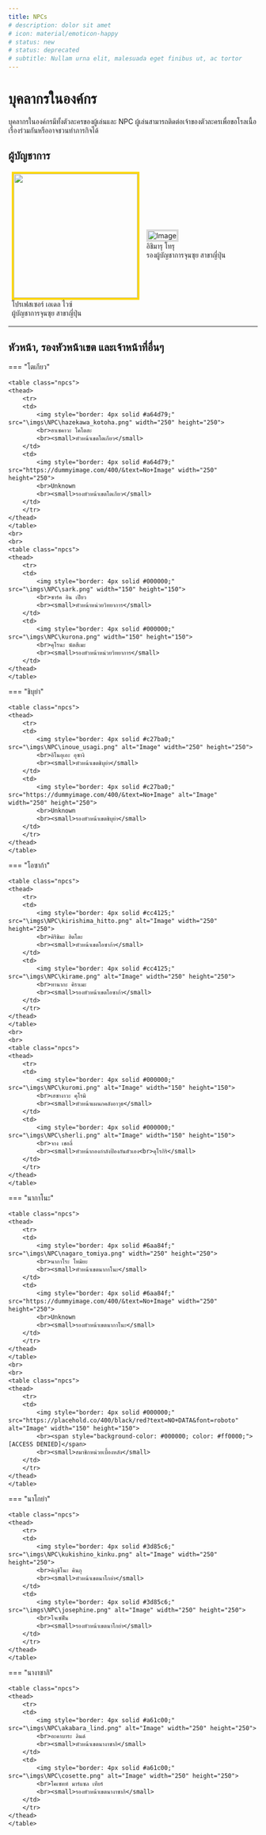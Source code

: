 ```yaml
---
title: NPCs
# description: dolor sit amet
# icon: material/emoticon-happy
# status: new
# status: deprecated
# subtitle: Nullam urna elit, malesuada eget finibus ut, ac tortor
---
```


# บุคลากรในองค์กร

<p>บุคลากรในองค์กรมีทั้งตัวละครของผู้เล่นและ NPC ผู้เล่นสามารถติดต่อเจ้าของตัวละครเพื่อขอโรลเนื้อเรื่องร่วมกันหรืออาจชวนทำภารกิจได้</p>

## ผู้บัญชาการ

<table class="npcs">
  <thead>
    <tr>
      <td>
        <img style="border: 4px solid #ffd700;" src="https://dummyimage.com/400/&text=No+Image" width="250" height="250">
        <br>โปรเฟสเซอร์ เอเดล ไวซ์
        <br>ผู้บัญชาการจุนซุย สาขาญี่ปุ่น
      </td>
      <td>
        <img style="border: 4px solid #d9d9d9;" src="https://dummyimage.com/400/&text=No+Image" alt="Image" width="250" height="250">
        <br>อิชิมารุ โทรุ
        <br>รองผู้บัญชาการจุนซุย สาขาญี่ปุ่น
      </td>
    </tr>
  </thead>
</table>

---

## หัวหน้า, รองหัวหน้าเขต และเจ้าหน้าที่อื่นๆ

=== "โตเกียว"

    <table class="npcs">
    <thead>
        <tr>
        <td>
            <img style="border: 4px solid #a64d79;" src="\imgs\NPC\hazekawa_kotoha.png" width="250" height="250">
            <br>ฮาเซคาวะ โคโตฮะ
            <br><small>หัวหน้าเขตโตเกียว</small>
        </td>
        <td>
            <img style="border: 4px solid #a64d79;" src="https://dummyimage.com/400/&text=No+Image" width="250" height="250">
            <br>Unknown
            <br><small>รองหัวหน้าเขตโตเกียว</small>
        </td>
        </tr>
    </thead>
    </table>
    <br>
    <br>
    <table class="npcs">
    <thead>
        <tr>
        <td>
            <img style="border: 4px solid #000000;" src="\imgs\NPC\sark.png" width="150" height="150">
            <br>ซาร์ค อิน เปียว
            <br><small>หัวหน้าหน่วยวิทยาการ</small>
        </td>
        <td>
            <img style="border: 4px solid #000000;" src="\imgs\NPC\kurona.png" width="150" height="150">
            <br>คุโรนะ นัตสึเมะ
            <br><small>รองหัวหน้าหน่วยวิทยาการ</small>
        </td>
    </thead>
    </table>

=== "ชิบุย่า"

    <table class="npcs">
    <thead>
        <tr>
        <td>
            <img style="border: 4px solid #c27ba0;" src="\imgs\NPC\inoue_usagi.png" alt="Image" width="250" height="250">
            <br>อิโนอุเอะ อุซางิ
            <br><small>หัวหน้าเขตชิบุย่า</small>
        </td>
        <td>
            <img style="border: 4px solid #c27ba0;" src="https://dummyimage.com/400/&text=No+Image" alt="Image" width="250" height="250">
            <br>Unknown
            <br><small>รองหัวหน้าเขตชิบุย่า</small>
        </td>
        </tr>
    </thead>
    </table>

=== "โอซาก้า"

    <table class="npcs">
    <thead>
        <tr>
        <td>
            <img style="border: 4px solid #cc4125;" src="\imgs\NPC\kirishima_hitto.png" alt="Image" width="250" height="250">
            <br>คิริชิมะ ฮิตโตะ
            <br><small>หัวหน้าเขตโอซาก้า</small>
        </td>
        <td>
            <img style="border: 4px solid #cc4125;" src="\imgs\NPC\kirame.png" alt="Image" width="250" height="250">
            <br>ทานากะ คิราเมะ
            <br><small>รองหัวหน้าเขตโอซาก้า</small>
        </td>
        </tr>
    </thead>
    </table>
    <br>
    <br>
    <table class="npcs">
    <thead>
        <tr>
        <td>
            <img style="border: 4px solid #000000;" src="\imgs\NPC\kuromi.png" alt="Image" width="150" height="150">
            <br>เฮซางาวะ คุโรมิ
            <br><small>หัวหน้าแผนกคลังอาวุธ</small>
        </td>
        <td>
            <img style="border: 4px solid #000000;" src="\imgs\NPC\sherli.png" alt="Image" width="150" height="150">
            <br>จาง เชอลี่
            <br><small>หัวหน้ากองกำลังป้องกันตัวเอง<br>คุโรกิริ</small>
        </td>
        </tr>
    </thead>
    </table>

=== "นากาโนะ"

    <table class="npcs">
    <thead>
        <tr>
        <td>
            <img style="border: 4px solid #6aa84f;" src="\imgs\NPC\nagaro_tomiya.png" width="250" height="250">
            <br>นากาโระ โทมิยะ
            <br><small>หัวหน้าเขตนากาโนะ</small>
        </td>
        <td>
            <img style="border: 4px solid #6aa84f;" src="https://dummyimage.com/400/&text=No+Image" width="250" height="250">
            <br>Unknown
            <br><small>รองหัวหน้าเขตนากาโนะ</small>
        </td>
        </tr>
    </thead>
    </table>
    <br>
    <br>
    <table class="npcs">
    <thead>
        <tr>
        <td>
            <img style="border: 4px solid #000000;" src="https://placehold.co/400/black/red?text=NO+DATA&font=roboto" alt="Image" width="150" height="150">
            <br><span style="background-color: #000000; color: #ff0000;">[ACCESS DENIED]</span>
            <br><small>สมาชิกหน่วยเบื้องหลัง</small>
        </td>
        </tr>
    </thead>
    </table>

=== "นาโกย่า"

    <table class="npcs">
    <thead>
        <tr>
        <td>
            <img style="border: 4px solid #3d85c6;" src="\imgs\NPC\kukishino_kinku.png" alt="Image" width="250" height="250">
            <br>คิกุชิโนะ คินกุ
            <br><small>หัวหน้าเขตนาโกย่า</small>
        </td>
        <td>
            <img style="border: 4px solid #3d85c6;" src="\imgs\NPC\josephine.png" alt="Image" width="250" height="250">
            <br>โจเซฟีน
            <br><small>รองหัวหน้าเขตนาโกย่า</small>
        </td>
        </tr>
    </thead>
    </table>

=== "นางาซากิ"

    <table class="npcs">
    <thead>
        <tr>
        <td>
            <img style="border: 4px solid #a61c00;" src="\imgs\NPC\akabara_lind.png" alt="Image" width="250" height="250">
            <br>อะคาบาระ ลินด์
            <br><small>หัวหน้าเขตนางาซากิ</small>
        </td>
        <td>
            <img style="border: 4px solid #a61c00;" src="\imgs\NPC\cosette.png" alt="Image" width="250" height="250">
            <br>โคเซทท์ มาร์แซล เทียร์
            <br><small>รองหัวหน้าเขตนางาซากิ</small>
        </td>
        </tr>
    </thead>
    </table>
